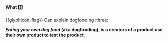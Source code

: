 <div id="title">

#### What :three:

</div>
<span id="outcomes">{{glyphicon_flag}} Can explain dogfooding :three:</span>

<div id="body">

**_Eating your own dog food_ (aka dogfooding), is a creators of a product use their own product to test the product.**

</div>

<div id="extras">

<include src="exercises.md" />

</div>